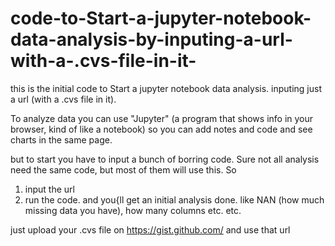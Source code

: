 # code-to-Start-a-jupyter-notebook-data-analysis-by-inputing-a-url-with-a-.cvs-file-in-it-
this is the initial code to Start a jupyter notebook data analysis. inputing just a url (with a .cvs file in it).

To analyze data you can use "Jupyter" (a program that shows info in your browser, kind of like a notebook) so you can add notes and code and see charts in the same page. 

but to start you have to input a bunch of borring code. Sure not all analysis need the same code, but most of them will use this. 
So 
1) input the url
2) run the code. and you{ll get an initial analysis done. like NAN (how much missing data you have), how many columns etc. etc.

just upload your .cvs file on https://gist.github.com/ and use that url

